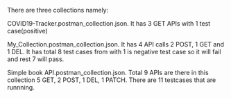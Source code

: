 There are three collections namely:

COVID19-Tracker.postman_collection.json.
It has 3 GET APIs with 1 test case(positive)

My_Collection.postman_collection.json.
It has 4 API calls 2 POST, 1 GET and 1 DEL.
It has total 8 test cases from with 1 is negative test case so it will fail and rest 7 will pass.

Simple book API.postman_collection.json.
Total 9 APIs are there in this collection 5 GET, 2 POST, 1 DEL, 1 PATCH.
There are 11 testcases that are runnning.
